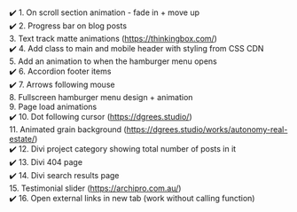 ✔️ 1. On scroll section animation - fade in + move up  
✔️ 2. Progress bar on blog posts  
3. Text track matte animations (https://thinkingbox.com/)  
✔️ 4. Add class to main and mobile header with styling from CSS CDN  
5. Add an animation to when the hamburger menu opens  
✔️ 6. Accordion footer items  
✔️ 7. Arrows following mouse  
8. Fullscreen hamburger menu design + animation  
9. Page load animations  
✔️ 10. Dot following cursor (https://dgrees.studio/)  
11. Animated grain background (https://dgrees.studio/works/autonomy-real-estate/)  
✔️ 12. Divi project category showing total number of posts in it  
✔️ 13. Divi 404 page  
✔️ 14. Divi search results page  
15. Testimonial slider (https://archipro.com.au/)  
✔️ 16. Open external links in new tab (work without calling function)